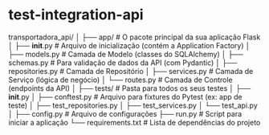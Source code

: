 # test-integration-api

transportadora_api/
│
├── app/                  # O pacote principal da sua aplicação Flask
│   ├── __init__.py       # Arquivo de inicialização (contém a Application Factory)
│   ├── models.py         # Camada de Modelo (classes do SQLAlchemy)
│   ├── schemas.py        # Para validação de dados da API (com Pydantic)
│   ├── repositories.py   # Camada de Repositório
│   ├── services.py       # Camada de Serviço (lógica de negócio)
│   └── routes.py         # Camada de Controle (endpoints da API)
│
├── tests/                # Pasta para todos os seus testes
│   ├── __init__.py
│   ├── conftest.py       # Arquivo para fixtures do Pytest (ex: app de teste)
│   ├── test_repositories.py
│   ├── test_services.py
│   └── test_api.py
│
├── config.py             # Arquivo de configurações
├── run.py                # Script para iniciar a aplicação
└── requirements.txt      # Lista de dependências do projeto